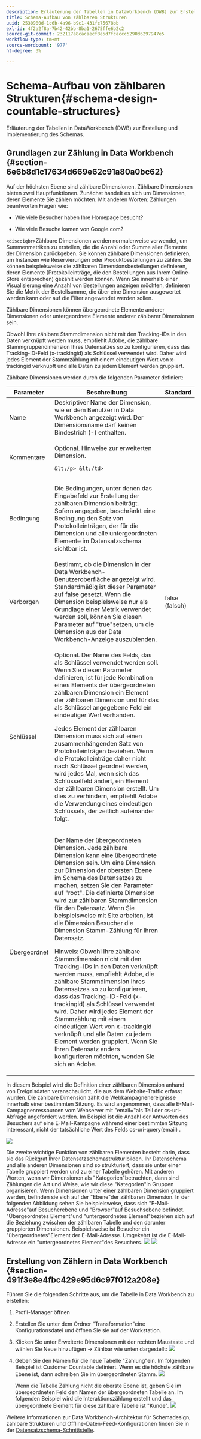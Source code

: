 ```yaml
---
description: Erläuterung der Tabellen in DataWorkbench (DWB) zur Erstellung und Implementierung des Schemas.
title: Schema-Aufbau von zählbaren Strukturen
uuid: 2530980d-1c6b-4a96-b9c1-431fc75678bb
exl-id: 4f2a2f8a-7b42-42bb-8ba1-2675ffe6b2c2
source-git-commit: 232117a8cacaecf8e5d7fcaccc5290d6297947e5
workflow-type: tm+mt
source-wordcount: '977'
ht-degree: 3%

---
```


# Schema-Aufbau von zählbaren Strukturen{#schema-design-countable-structures}

Erläuterung der Tabellen in DataWorkbench (DWB) zur Erstellung und Implementierung des Schemas.

## Grundlagen zur Zählung in Data Workbench {#section-6e6b8d1c17634d669e62c91a80a0bc62}

Auf der höchsten Ebene sind zählbare Dimensionen. Zählbare Dimensionen bieten zwei Hauptfunktionen. Zunächst handelt es sich um Dimensionen, deren Elemente Sie zählen möchten. Mit anderen Worten: Zählungen beantworten Fragen wie:

* Wie viele Besucher haben Ihre Homepage besucht?

* Wie viele Besuche kamen von Google.com?

`<discoiqbr>`Zählbare Dimensionen werden normalerweise verwendet, um Summenmetriken zu erstellen, die die Anzahl oder Summe aller Elemente der Dimension zurückgeben. Sie können zählbare Dimensionen definieren, um Instanzen wie Reservierungen oder Produktbestellungen zu zählen. Sie können beispielsweise die zählbaren Dimensionsbestellungen definieren, deren Elemente (Protokolleinträge, die den Bestellungen aus Ihrem Online-Store entsprechen) gezählt werden können. Wenn Sie innerhalb einer Visualisierung eine Anzahl von Bestellungen anzeigen möchten, definieren Sie die Metrik der Bestellsumme, die über eine Dimension ausgewertet werden kann oder auf die Filter angewendet werden sollen.

Zählbare Dimensionen können übergeordnete Elemente anderer Dimensionen oder untergeordnete Elemente anderer zählbarer Dimensionen sein.

Obwohl Ihre zählbare Stammdimension nicht mit den Tracking-IDs in den Daten verknüpft werden muss, empfiehlt Adobe, die zählbare Stammgruppendimension Ihres Datensatzes so zu konfigurieren, dass das Tracking-ID-Feld (x-trackingid) als Schlüssel verwendet wird. Daher wird jedes Element der Stammzählung mit einem eindeutigen Wert von x-trackingid verknüpft und alle Daten zu jedem Element werden gruppiert.

Zählbare Dimensionen werden durch die folgenden Parameter definiert:

<table id="table_5E00B72CFDD645368ADCC25AB9B5E53D"> 
 <thead> 
  <tr> 
   <th colname="col1" class="entry"> Parameter </th> 
   <th colname="col2" class="entry"> Beschreibung </th> 
   <th colname="col3" class="entry"> Standard </th> 
  </tr>
 </thead>
 <tbody> 
  <tr> 
   <td colname="col1"> Name </td> 
   <td colname="col2"> Deskriptiver Name der Dimension, wie er dem Benutzer in Data Workbench angezeigt wird. Der Dimensionsname darf keinen Bindestrich (-) enthalten. </td> 
   <td colname="col3"> </td> 
  </tr> 
  <tr> 
   <td colname="col1"> <p>Kommentare </p> </td> 
   <td colname="col2"> <p>Optional. Hinweise zur erweiterten Dimension.

    &lt;/p> &lt;/td>
<td colname="col3"> </td> 
  </tr> 
  <tr> 
   <td colname="col1"> <p>Bedingung </p> </td> 
   <td colname="col2"> <p>Die Bedingungen, unter denen das Eingabefeld zur Erstellung der zählbaren Dimension beiträgt. Sofern angegeben, beschränkt eine Bedingung den Satz von Protokolleinträgen, der für die Dimension und alle untergeordneten Elemente im Datensatzschema sichtbar ist. </p> </td> 
   <td colname="col3"> </td> 
  </tr> 
  <tr> 
   <td colname="col1"> Verborgen </td> 
   <td colname="col2"> Bestimmt, ob die Dimension in der Data Workbench-Benutzeroberfläche angezeigt wird. Standardmäßig ist dieser Parameter auf false gesetzt. Wenn die Dimension beispielsweise nur als Grundlage einer Metrik verwendet werden soll, können Sie diesen Parameter auf "true"setzen, um die Dimension aus der Data Workbench-Anzeige auszublenden. </td> 
   <td colname="col3"> false (falsch) </td> 
  </tr> 
  <tr> 
   <td colname="col1"> Schlüssel </td> 
   <td colname="col2"> <p>Optional. Der Name des Felds, das als Schlüssel verwendet werden soll. Wenn Sie diesen Parameter definieren, ist für jede Kombination eines Elements der übergeordneten zählbaren Dimension ein Element der zählbaren Dimension und für das als Schlüssel angegebene Feld ein eindeutiger Wert vorhanden. </p> <p>Jedes Element der zählbaren Dimension muss sich auf einen zusammenhängenden Satz von Protokolleinträgen beziehen. Wenn die Protokolleinträge daher nicht nach Schlüssel geordnet werden, wird jedes Mal, wenn sich das Schlüsselfeld ändert, ein Element der zählbaren Dimension erstellt. Um dies zu verhindern, empfiehlt Adobe die Verwendung eines eindeutigen Schlüssels, der zeitlich aufeinander folgt. </p> </td> 
   <td colname="col3"> </td> 
  </tr> 
  <tr> 
   <td colname="col1"> Übergeordnet </td> 
   <td colname="col2"> <p> Der Name der übergeordneten Dimension. Jede zählbare Dimension kann eine übergeordnete Dimension sein. Um eine Dimension zur Dimension der obersten Ebene im Schema des Datensatzes zu machen, setzen Sie den Parameter auf "root". Die definierte Dimension wird zur zählbaren Stammdimension für den Datensatz. Wenn Sie beispielsweise mit Site arbeiten, ist die Dimension Besucher die Dimension Stamm-Zählung für Ihren Datensatz. </p> <p>Hinweis: Obwohl Ihre zählbare Stammdimension nicht mit den Tracking-IDs in den Daten verknüpft werden muss, empfiehlt Adobe, die zählbare Stammdimension Ihres Datensatzes so zu konfigurieren, dass das Tracking-ID-Feld (x-trackingid) als Schlüssel verwendet wird. Daher wird jedes Element der Stammzählung mit einem eindeutigen Wert von x-trackingid verknüpft und alle Daten zu jedem Element werden gruppiert. Wenn Sie Ihren Datensatz anders konfigurieren möchten, wenden Sie sich an Adobe. </p> </td> 
   <td colname="col3"> </td> 
  </tr> 
 </tbody> 
</table>

In diesem Beispiel wird die Definition einer zählbaren Dimension anhand von Ereignisdaten veranschaulicht, die aus dem Website-Traffic erfasst wurden. Die zählbare Dimension zählt die Webkampagnenereignisse innerhalb einer bestimmten Sitzung. Es wird angenommen, dass alle E-Mail-Kampagnenressourcen vom Webserver mit &quot;email=&quot;als Teil der cs-uri-Abfrage angefordert werden. Im Beispiel ist die Anzahl der Antworten des Besuchers auf eine E-Mail-Kampagne während einer bestimmten Sitzung interessant, nicht der tatsächliche Wert des Felds cs-uri-query(email) .

![](assets/dwb_impl_arch_1.png)

Die zweite wichtige Funktion von zählbaren Elementen besteht darin, dass sie das Rückgrat Ihrer Datensatzschemastruktur bilden. Ihr Datenschema und alle anderen Dimensionen sind so strukturiert, dass sie unter einer Tabelle gruppiert werden und zu einer Tabelle gehören. Mit anderen Worten, wenn wir Dimensionen als &quot;Kategorien&quot;betrachten, dann sind Zählungen die Art und Weise, wie wir diese &quot;Kategorien&quot;in Gruppen organisieren.
Wenn Dimensionen unter einer zählbaren Dimension gruppiert werden, befinden sie sich auf der &quot;Ebene&quot;der zählbaren Dimension. In der folgenden Abbildung sehen Sie beispielsweise, dass sich &quot;E-Mail-Adresse&quot;auf Besucherebene und &quot;Browser&quot;auf Besuchsebene befindet. &quot;Übergeordnetes Element&quot;und &quot;untergeordnetes Element&quot;beziehen sich auf die Beziehung zwischen der zählbaren Tabelle und den darunter gruppierten Dimensionen. Beispielsweise ist Besucher ein &quot;übergeordnetes&quot;Element der E-Mail-Adresse. Umgekehrt ist die E-Mail-Adresse ein &quot;untergeordnetes Element&quot;des Besuchers. ![](assets/dwb_impl_arch_2.png) ![](assets/dwb_impl_arch_3.png)

## Erstellung von Zählern in Data Workbench {#section-491f3e8e4fbc429e95d6c97f012a208e}

Führen Sie die folgenden Schritte aus, um die Tabelle in Data Workbench zu erstellen:

1. Profil-Manager öffnen
1. Erstellen Sie unter dem Ordner &quot;Transformation&quot;eine Konfigurationsdatei und öffnen Sie sie auf der Workstation.
1. Klicken Sie unter Erweiterte Dimensionen mit der rechten Maustaste und wählen Sie Neue hinzufügen -> Zählbar wie unten dargestellt: ![](assets/dwb_impl_arch_4.png)

1. Geben Sie den Namen für die neue Tabelle &quot;Zählung&quot;ein. Im folgenden Beispiel ist Customer Countable definiert. Wenn es die höchste zählbare Ebene ist, dann schreiben Sie im übergeordneten Stamm. ![](assets/dwb_impl_arch_5.png)

   Wenn die Tabelle Zählung nicht die oberste Ebene ist, geben Sie im übergeordneten Feld den Namen der übergeordneten Tabelle an. Im folgenden Beispiel wird die Interaktionszählung erstellt und das übergeordnete Element für diese zählbare Tabelle ist &quot;Kunde&quot;. ![](assets/dwb_impl_arch_5.png)

Weitere Informationen zur Data Workbench-Architektur für Schemadesign, zählbare Strukturen und Offline-Daten-Feed-Konfigurationen finden Sie in der [Datensatzschema-Schnittstelle](https://experienceleague.adobe.com/docs/data-workbench/using/client/admin-ui/c-dtst-sch-intrf.html).
